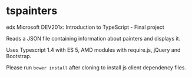 # tspainters
edx Microsoft DEV201x: Introduction to TypeScript - Final project

Reads a JSON file containing information about painters and displays it.

Uses Typescript 1.4 with ES 5, AMD modules with require.js, jQuery and Bootstrap.

Please run ```bower install``` after cloning to install js client dependency files.